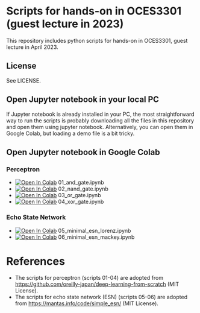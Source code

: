 # Scripts for hands-on in OCES3301 (guest lecture in 2023)
This repository includes python scripts for hands-on in OCES3301, guest lecture in April 2023.

## License
See LICENSE.

## Open Jupyter notebook in your local PC
If Jupyter notebook is already installed in your PC, the most straightforward way to run the scripts is probably downloading all the files in this repository and open them using jupyter notebook. Alternatively, you can open them in Google Colab, but loading a demo file is a bit tricky.


## Open Jupyter notebook in Google Colab
### Perceptron
- [![Open In Colab](https://colab.research.google.com/assets/colab-badge.svg)](https://colab.research.google.com/github/ong8181/OCES3301_guest/blob/main/01_and_gate.ipynb) 01_and_gate.ipynb 
- [![Open In Colab](https://colab.research.google.com/assets/colab-badge.svg)](https://colab.research.google.com/github/ong8181/OCES3301_guest/blob/main/02_nand_gate.ipynb) 02_nand_gate.ipynb 
- [![Open In Colab](https://colab.research.google.com/assets/colab-badge.svg)](https://colab.research.google.com/github/ong8181/OCES3301_guest/blob/main/03_or_gate.ipynb) 03_or_gate.ipynb
- [![Open In Colab](https://colab.research.google.com/assets/colab-badge.svg)](https://colab.research.google.com/github/ong8181/OCES3301_guest/blob/main/04_xor_gate.ipynb) 04_xor_gate.ipynb

### Echo State Network
- [![Open In Colab](https://colab.research.google.com/assets/colab-badge.svg)](https://colab.research.google.com/github/ong8181/OCES3301_guest/blob/main/05_minimal_esn_lorenz.ipynb) 05_minimal_esn_lorenz.ipynb
- [![Open In Colab](https://colab.research.google.com/assets/colab-badge.svg)](https://colab.research.google.com/github/ong8181/OCES3301_guest/blob/main/06_minimal_esn_mackey.ipynb) 06_minimal_esn_mackey.ipynb


# References
- The scripts for perceptron (scripts 01-04) are adopted from https://github.com/oreilly-japan/deep-learning-from-scratch (MIT License).
- The scripts for echo state network (ESN) (scripts 05-06) are adopted from https://mantas.info/code/simple_esn/ (MIT License).
